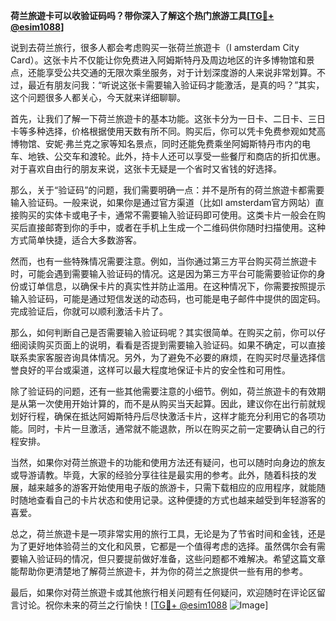 **荷兰旅遊卡可以收验证码吗？带你深入了解这个热门旅游工具[[TG💪+ @esim1088](https://t.me/s/esim1088)]**

说到去荷兰旅行，很多人都会考虑购买一张荷兰旅遊卡（I amsterdam City Card）。这张卡片不仅能让你免费进入阿姆斯特丹及周边地区的许多博物馆和景点，还能享受公共交通的无限次乘坐服务，对于计划深度游的人来说非常划算。不过，最近有朋友问我：“听说这张卡需要输入验证码才能激活，是真的吗？”其实，这个问题很多人都关心，今天就来详细聊聊。

首先，让我们了解一下荷兰旅遊卡的基本功能。这张卡分为一日卡、二日卡、三日卡等多种选择，价格根据使用天数有所不同。购买后，你可以凭卡免费参观如梵高博物馆、安妮·弗兰克之家等知名景点，同时还能免费乘坐阿姆斯特丹市内的电车、地铁、公交车和渡轮。此外，持卡人还可以享受一些餐厅和商店的折扣优惠。对于喜欢自由行的朋友来说，这张卡无疑是一个省时又省钱的好选择。

那么，关于“验证码”的问题，我们需要明确一点：并不是所有的荷兰旅遊卡都需要输入验证码。一般来说，如果你是通过官方渠道（比如I amsterdam官方网站）直接购买的实体卡或电子卡，通常不需要输入验证码即可使用。这类卡片一般会在购买后直接邮寄到你的手中，或者在手机上生成一个二维码供你随时扫描使用。这种方式简单快捷，适合大多数游客。

然而，也有一些特殊情况需要注意。例如，当你通过第三方平台购买荷兰旅遊卡时，可能会遇到需要输入验证码的情况。这是因为第三方平台可能需要验证你的身份或订单信息，以确保卡片的真实性并防止滥用。在这种情况下，你需要按照提示输入验证码，可能是通过短信发送的动态码，也可能是电子邮件中提供的固定码。完成验证后，你就可以顺利激活卡片了。

那么，如何判断自己是否需要输入验证码呢？其实很简单。在购买之前，你可以仔细阅读购买页面上的说明，看看是否提到需要输入验证码。如果不确定，可以直接联系卖家客服咨询具体情况。另外，为了避免不必要的麻烦，在购买时尽量选择信誉良好的平台或渠道，这样可以最大程度地保证卡片的安全性和可用性。

除了验证码的问题，还有一些其他需要注意的小细节。例如，荷兰旅遊卡的有效期是从第一次使用开始计算的，而不是从购买当天起算。因此，建议你在出行前就规划好行程，确保在抵达阿姆斯特丹后尽快激活卡片，这样才能充分利用它的各项功能。同时，卡片一旦激活，通常就不能退款，所以在购买之前一定要确认自己的行程安排。

当然，如果你对荷兰旅遊卡的功能和使用方法还有疑问，也可以随时向身边的旅友或导游请教。毕竟，大家的经验分享往往是最实用的参考。此外，随着科技的发展，越来越多的游客开始使用电子版的旅游卡，只需下载相应的应用程序，就能随时随地查看自己的卡片状态和使用记录。这种便捷的方式也越来越受到年轻游客的喜爱。

总之，荷兰旅遊卡是一项非常实用的旅行工具，无论是为了节省时间和金钱，还是为了更好地体验荷兰的文化和风景，它都是一个值得考虑的选择。虽然偶尔会有需要输入验证码的情况，但只要提前做好准备，这些问题都不难解决。希望这篇文章能帮助你更清楚地了解荷兰旅遊卡，并为你的荷兰之旅提供一些有用的参考。

最后，如果你对荷兰旅遊卡或其他旅行相关问题有任何疑问，欢迎随时在评论区留言讨论。祝你未来的荷兰之行愉快！[[TG💪+ @esim1088](https://t.me/s/esim1088) ![Image](https://i.postimg.cc/4NQfJmqS/Snipaste-2025-05-13-00-14-12.png)]